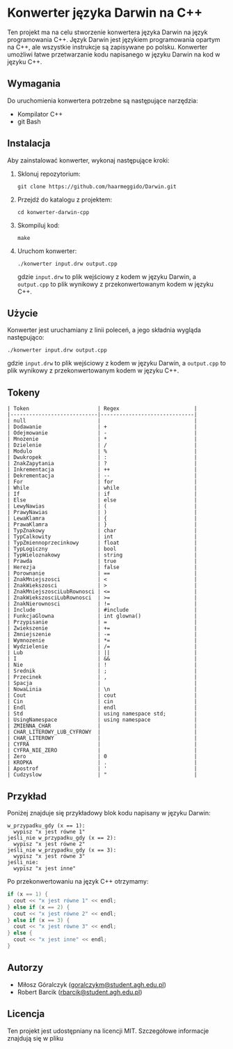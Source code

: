 

# Konwerter języka Darwin na C++

Ten projekt ma na celu stworzenie konwertera języka Darwin na język programowania C++. Język Darwin jest językiem programowania opartym na C++, ale wszystkie instrukcje są zapisywane po polsku. Konwerter umożliwi łatwe przetwarzanie kodu napisanego w języku Darwin na kod w języku C++.

## Wymagania

Do uruchomienia konwertera potrzebne są następujące narzędzia:

- Kompilator C++
- git Bash

## Instalacja

Aby zainstalować konwerter, wykonaj następujące kroki:

1. Sklonuj repozytorium:

   ```
   git clone https://github.com/haarmeggido/Darwin.git
   ```

2. Przejdź do katalogu z projektem:

   ```
   cd konwerter-darwin-cpp
   ```

3. Skompiluj kod:

   ```
   make
   ```

4. Uruchom konwerter:

   ```
   ./konwerter input.drw output.cpp
   ```

   gdzie `input.drw` to plik wejściowy z kodem w języku Darwin, a `output.cpp` to plik wynikowy z przekonwertowanym kodem w języku C++.

## Użycie

Konwerter jest uruchamiany z linii poleceń, a jego składnia wygląda następująco:

```
./konwerter input.drw output.cpp
```

gdzie `input.drw` to plik wejściowy z kodem w języku Darwin, a `output.cpp` to plik wynikowy z przekonwertowanym kodem w języku C++.

## Tokeny

```
| Token                      | Regex                        |
|----------------------------|------------------------------|
| null                       |                              |
| Dodawanie                  | +                            |
| Odejmowanie                | -                            |
| Mnozenie                   | *                            |
| Dzielenie                  | /                            |
| Modulo                     | %                            |
| Dwukropek                  | :                            |
| ZnakZapytania              | ?                            |
| Inkrementacja              | ++                           |
| Dekrementacja              | --                           |
| For                        | for                          |
| While                      | while                        |
| If                         | if                           |
| Else                       | else                         |
| LewyNawias                 | (                            |
| PrawyNawias                | )                            |
| LewaKlamra                 | {                            |
| PrawaKlamra                | }                            |
| TypZnakowy                 | char                         |
| TypCalkowity               | int                          |
| TypZmiennoprzecinkowy      | float                        |
| TypLogiczny                | bool                         |
| TypWieloznakowy            | string                       |
| Prawda                     | true                         |
| Herezja                    | false                        |
| Porownanie                 | ==                           |
| ZnakMniejszosci            | <                            |
| ZnakWiekszosci             | >                            |
| ZnakMniejszosciLubRownosci | <=                           |
| ZnakWiekszosciLubRownosci  | >=                           |
| ZnakNierownosci            | !=                           |
| Include                    | #include                     |
| FunkcjaGlowna              | int glowna()                 |
| Przypisanie                | =                            |
| Zwiekszenie                | +=                           |
| Zmniejszenie               | -=                           |
| Wymnozenie                 | *=                           |
| Wydzielenie                | /=                           |
| Lub                        | ||                           |
| I                          | &&                           |
| Nie                        | !                            |
| Srednik                    | ;                            |
| Przecinek                  | ,                            |
| Spacja                     |                              |
| NowaLinia                  | \n                           |
| Cout                       | cout                         |
| Cin                        | cin                          |
| Endl                       | endl                         |
| Std                        | using namespace std;         |
| UsingNamespace             | using namespace              |
| ZMIENNA_CHAR               |                              |
| CHAR_LITEROWY_LUB_CYFROWY  |                              |
| CHAR_LITEROWY              |                              |
| CYFRA                      |                              |
| CYFRA_NIE_ZERO             |                              |
| Zero                       | 0                            |
| KROPKA                     | .                            |
| Apostrof                   | '                            |
| Cudzyslow                  | "                            |
```

## Przykład

Poniżej znajduje się przykładowy blok kodu napisany w języku Darwin:

```
w_przypadku_gdy (x == 1):
  wypisz "x jest równe 1"
jeśli_nie w_przypadku_gdy (x == 2):
  wypisz "x jest równe 2"
jeśli_nie w_przypadku_gdy (x == 3):
  wypisz "x jest równe 3"
jeśli_nie:
  wypisz "x jest inne"
```

Po przekonwertowaniu na język C++ otrzymamy:

```cpp
if (x == 1) {
  cout << "x jest równe 1" << endl;
} else if (x == 2) {
  cout << "x jest równe 2" << endl;
} else if (x == 3) {
  cout << "x jest równe 3" << endl;
} else {
  cout << "x jest inne" << endl;
}
```

## Autorzy

- Miłosz Góralczyk (goralczykm@student.agh.edu.pl)
- Robert Barcik (rbarcik@student.agh.edu.pl)

## Licencja

Ten projekt jest udostępniany na licencji MIT. Szczegółowe informacje znajdują się w pliku
